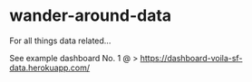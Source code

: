 # wander-around-data
For all things data related...

See example dashboard No. 1 @ > https://dashboard-voila-sf-data.herokuapp.com/
